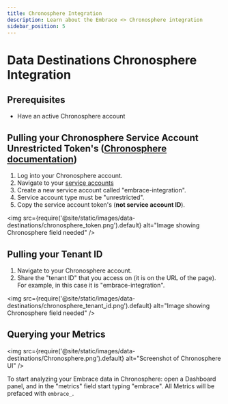 ```yaml
---
title: Chronosphere Integration
description: Learn about the Embrace <> Chronosphere integration
sidebar_position: 5
---
```


# Data Destinations Chronosphere Integration

## Prerequisites

- Have an active Chronosphere account

## Pulling your Chronosphere Service Account Unrestricted Token's ([Chronosphere documentation](https://docs.chronosphere.io/administer/accounts-teams/service-accounts#create-an-unrestricted-service-account))

1. Log into your Chronosphere account.
2. Navigate to your [service accounts](https://partner-threec.chronosphere.io/service-accounts?column=name&order=asc)
3. Create a new service account called "embrace-integration".
4. Service account type must be "unrestricted".
5. Copy the service account token's (**not service account ID**).

<img src={require('@site/static/images/data-destinations/chronosphere_token.png').default} alt="Image showing Chronosphere field needed" />

## Pulling your Tenant ID

1. Navigate to your Chronosphere account.
2. Share the "tenant ID" that you access on (it is on the URL of the page). For example, in this case it is "embrace-integration".

<img src={require('@site/static/images/data-destinations/chronosphere_tenant_id.png').default} alt="Image showing Chronosphere field needed" />

## Querying your Metrics
<img src={require('@site/static/images/data-destinations/Chronosphere.png').default} alt="Screenshot of Chronosphere UI" />

To start analyzing your Embrace data in Chronosphere: open a Dashboard panel, and in the "metrics" field start typing "embrace".  All Metrics will be prefaced with `embrace_`.
